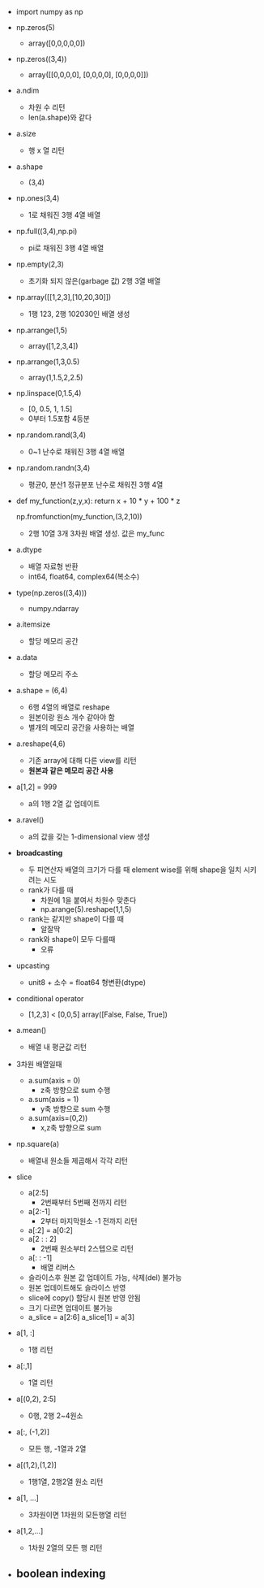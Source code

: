 - import numpy as np
- np.zeros(5)
	- array([0,0,0,0,0])
- np.zeros((3,4)) 
	- array([[0,0,0,0],
	  [0,0,0,0],
	  [0,0,0,0]])
- a.ndim
	- 차원 수 리턴
	- len(a.shape)와 같다
- a.size
	- 행 x 열 리턴
- a.shape
	- (3,4)
- np.ones(3,4)
	- 1로 채워진 3행 4열 배열 
- np.full((3,4),np.pi)
	- pi로 채워진 3행 4열 배열
- np.empty(2,3)
	- 초기화 되지 않은(garbage 값) 2행 3열 배열
- np.array([[1,2,3],[10,20,30]])
	- 1행 123, 2행 102030인 배열 생성
- np.arrange(1,5)
	- array([1,2,3,4])
- np.arrange(1,3,0.5)
	- array(1,1.5,2,2.5)
- np.linspace(0,1.5,4)
	- [0, 0.5, 1, 1.5]
	- 0부터 1.5포함 4등분
- np.random.rand(3,4)
	- 0~1 난수로 채워진 3행 4열 배열
- np.random.randn(3,4)
	- 평균0, 분산1 정규분포 난수로 채워진 3행 4열
- def my_function(z,y,x):
	  return x + 10 * y + 100 * z
	  
  np.fromfunction(my_function,(3,2,10))
	- 2행 10열 3개 3차원 배열 생성. 값은 my_func
- a.dtype
	- 배열 자료형 반환
	- int64, float64, complex64(복소수)
- type(np.zeros((3,4)))
	- numpy.ndarray
- a.itemsize
	- 할당 메모리 공간
- a.data
	- 할당 메모리 주소
- a.shape = (6,4)
	- 6행 4열의 배열로 reshape
	- 원본이랑 원소 개수 같아야 함
	- 별개의 메모리 공간을 사용하는 배열
- a.reshape(4,6)
	- 기존 array에 대해 다른 view를 리턴
	- **원본과 같은 메모리 공간 사용**
- a[1,2] = 999
	- a의 1행 2열 값 업데이트
- a.ravel()
	- a의 값을 갖는 1-dimensional view 생성
- **broadcasting**
	- 두 피연산자 배열의 크기가 다를 때 element wise를 위해 shape을 일치 시키려는 시도
	- rank가 다를 때
		- 차원에 1을 붙여서 차원수 맞춘다
		- np.arange(5).reshape(1,1,5)
	- rank는 같지만 shape이 다를 때
		- 알잘딱
	- rank와 shape이 모두 다를때
		- 오류
- upcasting
	- unit8 + 소수 = float64 형변환(dtype)
- conditional operator
	- [1,2,3] < [0,0,5]
	  array([False, False, True])
- a.mean()
	- 배열 내 평균값 리턴
- 3차원 배열일때
	- a.sum(axis = 0)
		- z축 방향으로 sum 수행
	- a.sum(axis = 1)
		- y축 방향으로 sum 수행
	- a.sum(axis=(0,2))
		- x,z축 방향으로 sum
- np.square(a)
	- 배열내 원소들 제곱해서 각각 리턴
- slice
	- a[2:5]
		- 2번째부터 5번째 전까지 리턴
	- a[2:-1]
		- 2부터 마지막원소 -1 전까지 리턴
	- a[:2] = a[0:2]
	- a[2 : : 2]
		- 2번째 원소부터 2스텝으로 리턴
	- a[: : -1]
		- 배열 리버스
	- 슬라이스후 원본 값 업데이트 가능, 삭제(del) 불가능
	- 원본 업데이트해도 슬라이스 반영
	- slice에 copy() 할당시 원본 반영 안됨
	- 크기 다르면 업데이트 불가능
	- a_slice = a[2:6]
	  a_slice[1] = a[3]
- a[1, :]
	- 1행 리턴
- a[:,1]
	- 1열 리턴
- a[(0,2), 2:5]
	- 0행, 2행 2~4원소
- a[:, (-1,2)]
	- 모든 행, -1열과 2열
- a[(1,2),(1,2)]
	- 1행1열, 2행2열 원소 리턴
- a[1, …]
	- 3차원이면 1차원의 모든행열 리턴
- a[1,2,…]
	- 1차원 2열의 모든 행 리턴
- boolean indexing
	- 